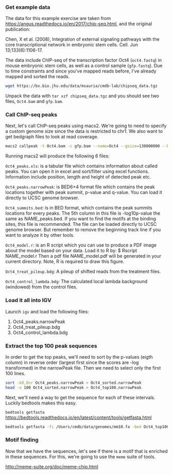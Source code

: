
### Get example data

The data for this example exercise are taken from https://angus.readthedocs.io/en/2017/chip-seq.html, and the original publication:

Chen, X et al. (2008), Integration of external signaling pathways with the core transcriptional network in embryonic stem cells. Cell. Jun 13;133(6):1106-17.

The data include ChIP-seq of the transcription factor Oct4 (`oct4.fastq`) in mouse embryonic stem cells, as well as a control sample (`gfp.fastq`). Due to time constraints and since you've mapped reads before, I've already mapped and sorted the reads.

```bash
wget https://bx.bio.jhu.edu/data/msauria/cmdb-lab/chipseq_data.tgz
```

Unpack the data with `tar xzf chipseq_data.tgz` and you should see two files, `Oct4.bam` and `gfp.bam`.


### Call ChIP-seq peaks

Next, let's call ChIP-seq peaks using macs2. We're going to need to specify a custom genome size since the data is restricted to chr1. We also want to get bedgraph files to look at read coverage.

```bash
macs2 callpeak -t Oct4.bam -c gfp.bam --name=Oct4 --gsize=138000000 --bdg
```

Running macs2 will produce the following 6 files:

`Oct4_peaks.xls`: is a tabular file which contains information about called peaks. You can open it in excel and sort/filter using excel functions. Information include position, length and height of detected peak etc.

`Oct4_peaks.narrowPeak`: is BED6+4 format file which contains the peak locations together with peak summit, p-value and q-value. You can load it directly to UCSC genome browser.

`Oct4_summits.bed`: is in BED format, which contains the peak summits locations for every peaks. The 5th column in this file is -log10p-value the same as NAME_peaks.bed. If you want to find the motifs at the binding sites, this file is recommended. The file can be loaded directly to UCSC genome browser. But remember to remove the beginning track line if you want to analyze it by other tools.

`Oct4_model.r`: is an R script which you can use to produce a PDF image about the model based on your data. Load it to R by: $ Rscript NAME_model.r Then a pdf file NAME_model.pdf will be generated in your current directory. Note, R is required to draw this figure.

`Oct4_treat_pileup.bdg`: A pileup of shifted reads from the treatment files.

`Oct4_control_lambda.bdg`: The calculated local lambda background (windowed) from the control files.


### Load it all into IGV

Launch `igv` and load the following files:

1. Oct4_peaks.narrowPeak
2. Oct4_treat_pileup.bdg
3. Oct4_control_lambda.bdg


### Extract the top 100 peak sequences

In order to get the top peaks, we'll need to sort by the p-values (eigth column) in reverse order (largest first since the scores are -log transformed) in the narrowPeak file. Then we need to select only the first 100 lines.

```bash
sort -k8,8nr Oct4_peaks.narrowPeak > Oct4_sorted.narrowPeak
head -n 100 Oct4_sorted.narrowPeak > Oct4_top100.narrowPeak
```

Next, we'll need a way to get the sequence for each of these intervals. Luckily bedtools makes this easy.

`bedtools getfasta` https://bedtools.readthedocs.io/en/latest/content/tools/getfasta.html

```bash
bedtools getfasta -fi /Users/cmdb/data/genomes/mm10.fa -bed Oct4_top100.narrowPeak > Oct4_top100.fa
```


### Motif finding

Now that we have the sequences, let's see if there is a motif that is enriched in these sequences. For this, we're going to use the `meme` suite of tools. 

http://meme-suite.org/doc/meme-chip.html











